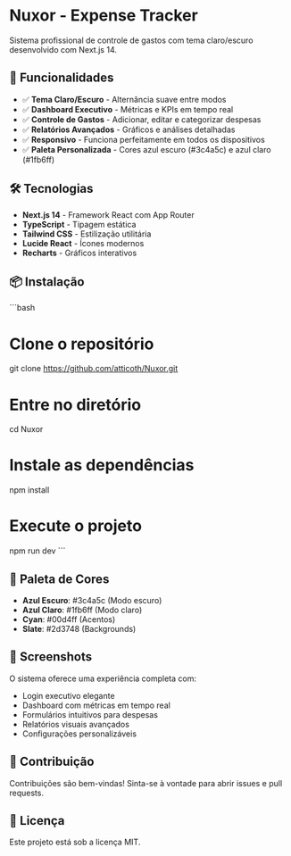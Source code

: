 # Nuxor - Expense Tracker

Sistema profissional de controle de gastos com tema claro/escuro desenvolvido com Next.js 14.

## 🚀 Funcionalidades

- ✅ **Tema Claro/Escuro** - Alternância suave entre modos
- ✅ **Dashboard Executivo** - Métricas e KPIs em tempo real
- ✅ **Controle de Gastos** - Adicionar, editar e categorizar despesas
- ✅ **Relatórios Avançados** - Gráficos e análises detalhadas
- ✅ **Responsivo** - Funciona perfeitamente em todos os dispositivos
- ✅ **Paleta Personalizada** - Cores azul escuro (#3c4a5c) e azul claro (#1fb6ff)

## 🛠️ Tecnologias

- **Next.js 14** - Framework React com App Router
- **TypeScript** - Tipagem estática
- **Tailwind CSS** - Estilização utilitária
- **Lucide React** - Ícones modernos
- **Recharts** - Gráficos interativos

## 📦 Instalação

\`\`\`bash
# Clone o repositório
git clone https://github.com/atticoth/Nuxor.git

# Entre no diretório
cd Nuxor

# Instale as dependências
npm install

# Execute o projeto
npm run dev
\`\`\`

## 🎨 Paleta de Cores

- **Azul Escuro**: #3c4a5c (Modo escuro)
- **Azul Claro**: #1fb6ff (Modo claro)
- **Cyan**: #00d4ff (Acentos)
- **Slate**: #2d3748 (Backgrounds)

## 📱 Screenshots

O sistema oferece uma experiência completa com:
- Login executivo elegante
- Dashboard com métricas em tempo real
- Formulários intuitivos para despesas
- Relatórios visuais avançados
- Configurações personalizáveis

## 🤝 Contribuição

Contribuições são bem-vindas! Sinta-se à vontade para abrir issues e pull requests.

## 📄 Licença

Este projeto está sob a licença MIT.
